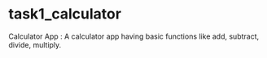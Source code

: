 # task1_calculator
Calculator App : A calculator app having basic functions like add, subtract, divide, multiply. 


